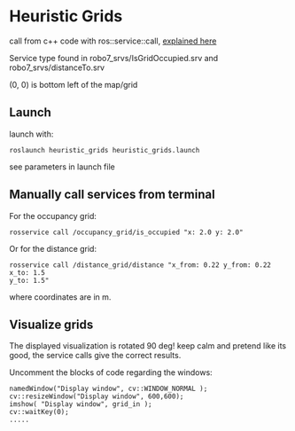 # Heuristic Grids
call from c++ code with ros::service::call, [explained here](http://wiki.ros.org/ROS/Tutorials/WritingServiceClient%28c%2B%2B%29)

Service type found in robo7_srvs/IsGridOccupied.srv
and robo7_srvs/distanceTo.srv

(0, 0) is bottom left of the map/grid

## Launch
launch with:
```
roslaunch heuristic_grids heuristic_grids.launch
```
see parameters in launch file

## Manually call services from terminal
For the occupancy grid:
```
rosservice call /occupancy_grid/is_occupied "x: 2.0 y: 2.0"
```
Or for the distance grid:
```
rosservice call /distance_grid/distance "x_from: 0.22 y_from: 0.22 x_to: 1.5
y_to: 1.5"
```

where coordinates are in m.

## Visualize grids
The displayed visualization is rotated 90 deg! keep calm and pretend like its
good, the service calls give the correct results.

Uncomment the blocks of code regarding the windows:
```
namedWindow("Display window", cv::WINDOW_NORMAL );
cv::resizeWindow("Display window", 600,600);
imshow( "Display window", grid_in );
cv::waitKey(0);
.....
```
